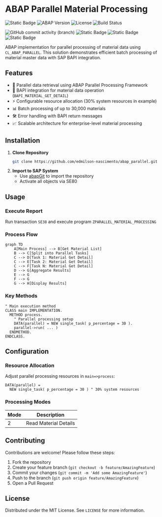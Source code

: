 # ABAP Parallel Material Processing

![Static Badge](https://img.shields.io/badge/Development-ABAP-blue)
![ABAP Version](https://img.shields.io/badge/ABAP-7.4%2B-brightgreen)
![License](https://img.shields.io/badge/License-MIT-blue)
![Build Status](https://img.shields.io/badge/Build-Passing-success)

<!-- ![N|Solid](img/sap-abap.jpeg) -->

![GitHub commit activity (branch)](https://img.shields.io/github/commit-activity/t/edmilson-nascimento/abap_parallel)
![Static Badge](https://img.shields.io/badge/gabriel_alencar-abap-orange)
![Static Badge](https://img.shields.io/badge/poo-abap-teal)
![Static Badge](https://img.shields.io/badge/murilo_borges-abap-lime)


ABAP implementation for parallel processing of material data using `CL_ABAP_PARALLEL`. This solution demonstrates efficient batch processing of material master data with SAP BAPI integration.

## Features

- 🚀 Parallel data retrieval using ABAP Parallel Processing Framework
- 🔄 BAPI integration for material data operation (`BAPI_MATERIAL_GET_DETAIL`)
- ⚡ Configurable resource allocation (30% system resources in example)
- 📊 Batch processing of up to 30,000 materials
- 🛠️ Error handling with BAPI return messages
- 📈 Scalable architecture for enterprise-level material processing

## Installation

1. **Clone Repository**
   ```bash
   git clone https://github.com/edmilson-nascimento/abap_parallel.git
   ```
2. **Import to SAP System**
   - Use [abapGit](https://abapgit.org/) to import the repository
   - Activate all objects via SE80

## Usage

### Execute Report
Run transaction `SE38` and execute program `ZPARALLEL_MATERIAL_PROCESSING`

### Process Flow
```mermaid
graph TD
    A[Main Process] --> B[Get Material List]
    B --> C[Split into Parallel Tasks]
    C --> D[Task 1: Material Get Detail]
    C --> E[Task 2: Material Get Detail]
    C --> F[Task N: Material Get Detail]
    D --> G[Aggregate Results]
    E --> G
    F --> G
    G --> H[Display Results]
```

### Key Methods
```abap
" Main execution method
CLASS main IMPLEMENTATION.
  METHOD process.
    " Parallel processing setup
    DATA(parallel) = NEW single_task( p_percentage = 30 ).
    parallel->run( ... )
  ENDMETHOD.
ENDCLASS.
```

## Configuration

### Resource Allocation
Adjust parallel processing resources in `main=>process`:
```abap
DATA(parallel) = 
  NEW single_task( p_percentage = 30 ) " 30% system resources
```

### Processing Modes
| Mode | Description              |
|------|--------------------------|
| 2    | Read Material Details    |

## Contributing

Contributions are welcome! Please follow these steps:
1. Fork the repository
2. Create your feature branch (`git checkout -b feature/AmazingFeature`)
3. Commit your changes (`git commit -m 'Add some AmazingFeature'`)
4. Push to the branch (`git push origin feature/AmazingFeature`)
5. Open a Pull Request

## License

Distributed under the MIT License. See `LICENSE` for more information.

<!-- ## Pontos de atenção 📝
- Quase ninguém fez isso, então, claro que nos (eu e ~~as vozes~~ os algoritmos na minha cabeça) vamos fazer -->

